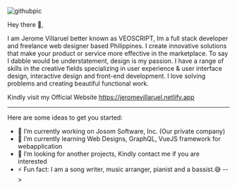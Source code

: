 ![githubpic](https://user-images.githubusercontent.com/26340308/89095521-68692b00-d401-11ea-82d3-e743f467c67e.png)
<p>Hey there 👋,</p>
<p>I am Jerome Villaruel better known as VEOSCRIPT,  Im a full stack developer and freelance web designer based Philippines. I create innovative solutions that make your product or service more effective in the marketplace. To say I dabble would be understatement, design is my passion. I have a range of skills in the creative fields specializing in user experience & user interface design, interactive design and front-end development. I love solving problems and creating beautiful functional work. </p>

Kindly visit my Official Website https://jeromevillaruel.netlify.app

<hr/>

Here are some ideas to get you started:

- 💼 I’m currently working on Josom Software, Inc. (Our private company)
- 📓 I’m currently learning Web Designs, GraphQL, VueJS framework for webapplication
- 👯 I’m looking for another projects, Kindly contact me if you are interested
- ⚡ Fun fact: I am a song writer, music arranger, pianist and a bassist.😅
-->
